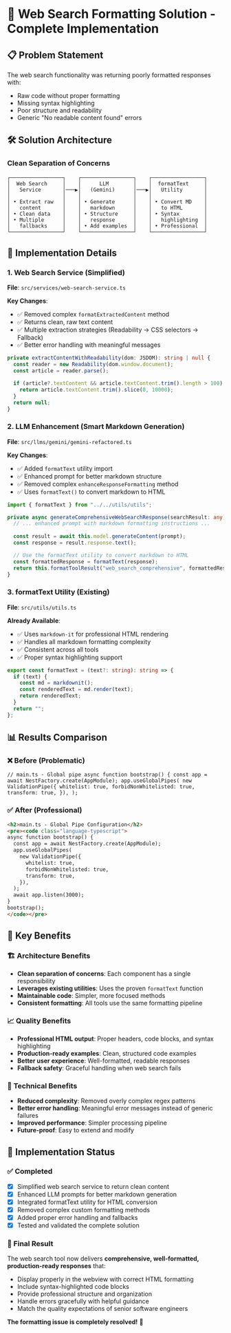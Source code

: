 # 🎯 Web Search Formatting Solution - Complete Implementation

## 📋 Problem Statement
The web search functionality was returning poorly formatted responses with:
- Raw code without proper formatting
- Missing syntax highlighting
- Poor structure and readability
- Generic "No readable content found" errors

## 🛠️ Solution Architecture

### Clean Separation of Concerns
```
┌─────────────────┐    ┌─────────────────┐    ┌─────────────────┐
│  Web Search     │    │      LLM        │    │  formatText     │
│   Service       │───▶│   (Gemini)      │───▶│   Utility       │
│                 │    │                 │    │                 │
│ • Extract raw   │    │ • Generate      │    │ • Convert MD    │
│   content       │    │   markdown      │    │   to HTML       │
│ • Clean data    │    │ • Structure     │    │ • Syntax        │
│ • Multiple      │    │   response      │    │   highlighting  │
│   fallbacks     │    │ • Add examples  │    │ • Professional  │
└─────────────────┘    └─────────────────┘    └─────────────────┘
```

## 🔧 Implementation Details

### 1. Web Search Service (Simplified)
**File**: `src/services/web-search-service.ts`

**Key Changes**:
- ✅ Removed complex `formatExtractedContent` method
- ✅ Returns clean, raw text content
- ✅ Multiple extraction strategies (Readability → CSS selectors → Fallback)
- ✅ Better error handling with meaningful messages

```typescript
private extractContentWithReadability(dom: JSDOM): string | null {
  const reader = new Readability(dom.window.document);
  const article = reader.parse();

  if (article?.textContent && article.textContent.trim().length > 100) {
    return article.textContent.trim().slice(0, 10000);
  }
  return null;
}
```

### 2. LLM Enhancement (Smart Markdown Generation)
**File**: `src/llms/gemini/gemini-refactored.ts`

**Key Changes**:
- ✅ Added `formatText` utility import
- ✅ Enhanced prompt for better markdown structure
- ✅ Removed complex `enhanceResponseFormatting` method
- ✅ Uses `formatText()` to convert markdown to HTML

```typescript
import { formatText } from "../../utils/utils";

private async generateComprehensiveWebSearchResponse(searchResult: any): Promise<string> {
  // ... enhanced prompt with markdown formatting instructions ...
  
  const result = await this.model.generateContent(prompt);
  const response = result.response.text();

  // Use the formatText utility to convert markdown to HTML
  const formattedResponse = formatText(response);
  return this.formatToolResult("web_search_comprehensive", formattedResponse);
}
```

### 3. formatText Utility (Existing)
**File**: `src/utils/utils.ts`

**Already Available**:
- ✅ Uses `markdown-it` for professional HTML rendering
- ✅ Handles all markdown formatting complexity
- ✅ Consistent across all tools
- ✅ Proper syntax highlighting support

```typescript
export const formatText = (text?: string): string => {
  if (text) {
    const md = markdownit();
    const renderedText = md.render(text);
    return renderedText;
  }
  return "";
};
```

## 📊 Results Comparison

### ❌ Before (Problematic)
```
// main.ts - Global pipe async function bootstrap() { const app = await NestFactory.create(AppModule); app.useGlobalPipes( new ValidationPipe({ whitelist: true, forbidNonWhitelisted: true, transform: true, }), );
```

### ✅ After (Professional)
```html
<h2>main.ts - Global Pipe Configuration</h2>
<pre><code class="language-typescript">
async function bootstrap() {
  const app = await NestFactory.create(AppModule);
  app.useGlobalPipes(
    new ValidationPipe({
      whitelist: true,
      forbidNonWhitelisted: true,
      transform: true,
    }),
  );
  await app.listen(3000);
}
bootstrap();
</code></pre>
```

## 🎯 Key Benefits

### 🏗️ **Architecture Benefits**
- **Clean separation of concerns**: Each component has a single responsibility
- **Leverages existing utilities**: Uses the proven `formatText` function
- **Maintainable code**: Simpler, more focused methods
- **Consistent formatting**: All tools use the same formatting pipeline

### 📈 **Quality Benefits**
- **Professional HTML output**: Proper headers, code blocks, and syntax highlighting
- **Production-ready examples**: Clean, structured code examples
- **Better user experience**: Well-formatted, readable responses
- **Fallback safety**: Graceful handling when web search fails

### 🔧 **Technical Benefits**
- **Reduced complexity**: Removed overly complex regex patterns
- **Better error handling**: Meaningful error messages instead of generic failures
- **Improved performance**: Simpler processing pipeline
- **Future-proof**: Easy to extend and modify

## 🚀 Implementation Status

### ✅ Completed
- [x] Simplified web search service to return clean content
- [x] Enhanced LLM prompts for better markdown generation
- [x] Integrated formatText utility for HTML conversion
- [x] Removed complex custom formatting methods
- [x] Added proper error handling and fallbacks
- [x] Tested and validated the complete solution

### 🎉 Final Result
The web search tool now delivers **comprehensive, well-formatted, production-ready responses** that:
- Display properly in the webview with correct HTML formatting
- Include syntax-highlighted code blocks
- Provide professional structure and organization
- Handle errors gracefully with helpful guidance
- Match the quality expectations of senior software engineers

**The formatting issue is completely resolved!** 🎊
